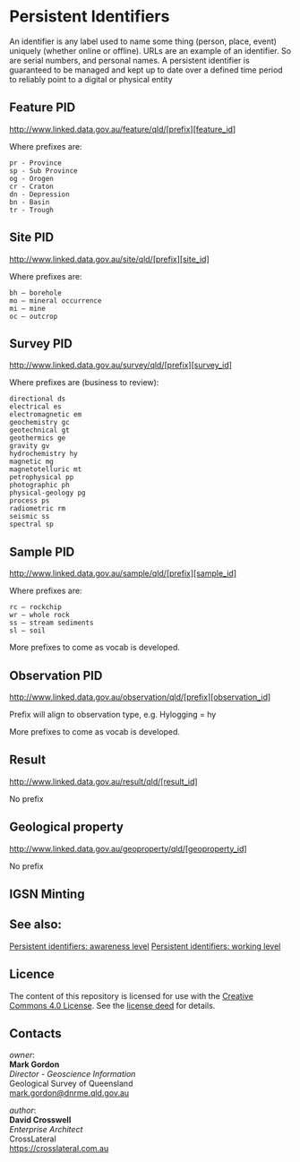 # Persistent Identifiers

An identifier is any label used to name some thing (person, place, event) uniquely (whether online or offline).  URLs are an example of an identifier. So are serial numbers, and personal names. A persistent identifier is guaranteed to be managed and kept up to date over a defined time period to reliably point to a digital or physical entity

## Feature PID

http://www.linked.data.gov.au/feature/qld/[prefix][feature_id]

Where prefixes are:

    pr - Province
    sp - Sub Province
    og - Orogen
    cr - Craton
    dn - Depression
    bn - Basin
    tr - Trough

## Site PID

http://www.linked.data.gov.au/site/qld/[prefix][site_id]

Where prefixes are: 

    bh – borehole
    mo – mineral occurrence
    mi – mine
    oc – outcrop

## Survey PID

http://www.linked.data.gov.au/survey/qld/[prefix][survey_id]

Where prefixes are (business to review):

    directional ds
    electrical es
    electromagnetic em
    geochemistry gc
    geotechnical gt
    geothermics ge
    gravity gv
    hydrochemistry hy
    magnetic mg
    magnetotelluric mt
    petrophysical pp
    photographic ph
    physical-geology pg
    process ps
    radiometric rm
    seismic ss
    spectral sp

## Sample PID

http://www.linked.data.gov.au/sample/qld/[prefix][sample_id]

Where prefixes are: 

    rc – rockchip
    wr – whole rock
    ss – stream sediments
    sl – soil

More prefixes to come as vocab is developed.

## Observation PID

http://www.linked.data.gov.au/observation/qld/[prefix][observation_id]

Prefix will align to observation type, e.g. Hylogging = hy

More prefixes to come as vocab is developed.

## Result

http://www.linked.data.gov.au/result/qld/[result_id]

No prefix

## Geological property

http://www.linked.data.gov.au/geoproperty/qld/[geoproperty_id]

No prefix


## IGSN Minting

## See also:
[Persistent identifiers: awareness level](https://www.ands.org.au/guides/persistent-identifiers-awareness)
[Persistent identifiers: working level](https://www.ands.org.au/guides/persistent-identifiers-working)

## Licence
The content of this repository is licensed for use with the [Creative Commons 4.0 License](https://creativecommons.org/licenses/by/4.0/). See the [license deed](LICENSE) for details.


## Contacts 
*owner*:  
**Mark Gordon**  
*Director - Geoscience Information*  
Geological Survey of Queensland  
<mark.gordon@dnrme.qld.gov.au>  

*author*:  
**David Crosswell**  
*Enterprise Architect*  
CrossLateral  
<https://crosslateral.com.au>

